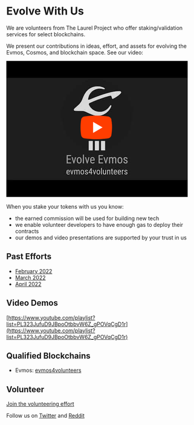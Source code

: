 # Evolve With Us

We are volunteers from The Laurel Project who offer staking/validation services for select blockchains.

We present our contributions in ideas, effort, and assets for evolving the Evmos, Cosmos, and blockchain space. See our video:

[![Evolve Evmos: Volunteer's Validator](https://github.com/the-laurel/evolve.staking/raw/main/images/video1.png)](https://www.youtube.com/watch?v=57oU_nl-96M)


When you stake your tokens with us you know:
- the earned commission will be used for building new tech
- we enable volunteer developers to have enough gas to deploy their contracts
- our demos and video presentations are supported by your trust in us

## Past Efforts

- [February 2022](https://github.com/loredanacirstea/CV/blob/master/evmos/1.%20Feb_2022.md)
- [March 2022](https://github.com/loredanacirstea/CV/blob/master/evmos/2.%20March_2022.md)
- [April 2022](https://github.com/loredanacirstea/CV/blob/master/evmos/3.%20April_2022.md)

## Video Demos

[https://www.youtube.com/playlist?list=PL323JufuD9JBpoOtbbvW6Z_gPOVqCgD1r](https://www.youtube.com/playlist?list=PL323JufuD9JBpoOtbbvW6Z_gPOVqCgD1r)

## Qualified Blockchains

- Evmos: [evmos4volunteers](https://www.mintscan.io/evmos/validators/evmosvaloper17ucx8wx9mz9f2a4ccum536gthydprcum3kcuc2)

## Volunteer

[Join the volunteering effort](https://forms.gle/WmSaSbxhHiiA2qZV7)

Follow us on [Twitter](https://twitter.com/provable_laurel) and [Reddit](https://www.reddit.com/r/provable_laurel/)

